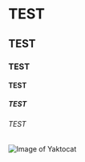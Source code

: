 # TEST 
## TEST 
### TEST 
#### TEST
##### TEST
###### TEST

![Image of Yaktocat](https://octodex.github.com/images/yaktocat.png)
